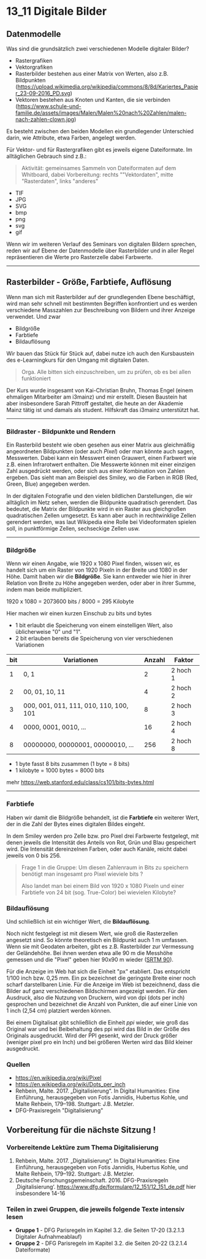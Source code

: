 # 13_11 Digitale Bilder

## Datenmodelle

Was sind die grundsätzlich zwei verschiedenen Modelle digitaler Bilder?

* Rastergrafiken
* Vektorgrafiken
* Rasterbilder bestehen aus einer Matrix von Werten, also z.B. Bildpunkten (<https://upload.wikimedia.org/wikipedia/commons/8/8d/Kariertes_Papier_23-09-2016_PD.svg>)
* Vektoren bestehen aus Knoten und Kanten, die sie verbinden (<https://www.schule-und-familie.de/assets/images/Malen/Malen%20nach%20Zahlen/malen-nach-zahlen-clown.jpg>)

Es besteht zwischen den beiden Modellen ein grundlegender Unterschied darin, wie Attribute, etwa Farben, angelegt werden.

Für Vektor- und für Rastergrafiken gibt es jeweils eigene Dateiformate. Im alltäglichen Gebrauch sind z.B.:

> Aktivität: gemeinsames Sammeln von Dateiformaten auf dem Whitboard, dabei Vorbereitung: rechts ""Vektordaten", mitte "Rasterdaten", links "anderes"

* TIF
* JPG
* SVG
* bmp
* png
* svg
* gif

Wenn wir im weiteren Verlauf des Seminars von digitalen Bildern sprechen, reden wir auf Ebene der Datenmodelle über Rasterbilder und in aller Regel repräsentieren die Werte pro Rasterzelle dabei Farbwerte.

---

## Rasterbilder - Größe, Farbtiefe, Auflösung

Wenn man sich mit Rasterbilder auf der grundlegenden Ebene beschäftigt, wird man sehr schnell mit bestimmten Begriffen konfrontiert und es werden verschiedene Masszahlen zur Beschreibung von Bildern und ihrer Anzeige verwendet. 
Und zwar 

* Bildgröße
* Farbtiefe
* Bildauflösung

Wir bauen das Stück für Stück auf, dabei nutze ich auch den Kursbaustein des e-Learningkurs für den Umgang mit digitalen Daten. 

> Orga. Alle bitten sich einzuschreiben, um zu prüfen, ob es bei allen funktioniert

Der Kurs wurde insgesamt von Kai-Christian Bruhn, Thomas Engel (einem ehmaligen Mitarbeiter am i3mainz) und mir erstellt. Diesen Baustein hat aber insbesondere Sarah Pittroff gestaltet, die heute an der Akademie Mainz tätig ist und damals als student. Hilfskraft das i3mainz unterstützt hat.

---

### Bildraster - Bildpunkte und Rendern

Ein Rasterbild besteht wie oben gesehen aus einer Matrix aus gleichmäßig angeordneten Bildpunkten (oder auch _Pixel_) oder man könnte auch sagen, Messwerten. Dabei kann ein Messwert einen Grauwert, einen Farbwert wie z.B. einen Infrarotwert enthalten. Die Messwerte können mit einer einzigen Zahl ausgedrückt werden, oder sich aus einer Kombination von Zahlen ergeben. 
Das sieht man am Beispiel des Smiley, wo die Farben in RGB (Red, Green, Blue) angegeben werden.

In der digitalen Fotografie und den vielen bildlichen Darstellungen, die wir alltäglich im Netz sehen, werden die Bildpunkte quadratisch gerendert. Das bedeutet, die Matrix der Bildpunkte wird in ein Raster aus gleichgroßen quadratischen Zellen umgesetzt. Es kann aber auch in rechtwinklige Zellen gerendert werden, was laut Wikipedia eine Rolle bei Videoformaten spielen soll, in punktförmige Zellen, sechseckige Zellen usw.

---

### Bildgröße

Wenn wir einen Angabe, wie 1920 x 1080 Pixel finden, wissen wir, es handelt sich um ein Raster von 1920 Pixeln in der Breite und 1080 in der Höhe. Damit haben wir die **Bildgröße**. Sie kann entweder wie hier in ihrer Relation von Breite zu Höhe angegeben werden, oder aber in ihrer Summe, indem man beide multipliziert.

1920 x 1080 = 2073600 bits / 8000 = 295 Kilobyte

Hier machen wir einen kurzen Einschub zu bits und bytes

* 1 bit erlaubt die Speicherung von einem einstelligen Wert, also üblicherweise "0" und "1".
* 2 bit erlauben bereits die Speicherung von vier verschiedenen Variationen

| bit | Variationen                            | Anzahl | Faktor   |
| --- | -------------------------------------- | ------ | -------- |
| 1   | 0, 1                                   | 2      | 2 hoch 1 |
| 2   | 00, 01, 10, 11                         | 4      | 2 hoch 2 |
| 3   | 000, 001, 011, 111, 010, 110, 100, 101 | 8      | 2 hoch 3 |
| 4   | 0000, 0001, 0010, ...                  | 16     | 2 hoch 4 |
| 8   | 00000000, 00000001, 00000010, ...      | 256    | 2 hoch 8 |

* 1 byte fasst 8 bits zusammen (1 byte = 8 bits)
* 1 kilobyte = 1000 bytes = 8000 bits

mehr <https://web.stanford.edu/class/cs101/bits-bytes.html>

---

### Farbtiefe

Haben wir damit die Bildgröße behandelt, ist die **Farbtiefe** ein weiterer Wert, der in die Zahl der Bytes eines digitalen Bildes eingeht.

In dem Smiley werden pro Zelle bzw. pro Pixel drei Farbwerte festgelegt, mit denen jeweils die Intensität des Anteils von Rot, Grün und Blau gespeichert wird. Die Intensität dereinzelnen Farben, oder auch Kanäle, reicht dabei jeweils von 0 bis 256. 

> Frage 1 in die Gruppe: Um diesen Zahlenraum in Bits zu speichern benötigt man insgesamt pro Pixel wieviele bits ? 
>
> Also landet man bei einem Bild von 1920 x 1080 Pixeln und einer Farbtiefe von 24 bit (sog. True-Color) bei wievielen Kilobyte?

### Bildauflösung

Und schließlich ist ein wichtiger Wert, die **Bildauflösung**.

Noch nicht festgelegt ist mit diesem Wert, wie groß die Rasterzellen angesetzt sind. So könnte theoretisch ein Bildpunkt auch 1 m umfassen. Wenn sie mit Geodaten arbeiten, gibt es z.B. Rasterbilder zur Vermessung der Geländehöhe. Bei ihnen werden etwa alle 90 m die Messhöhe gemessen und die "Pixel" geben hier 90x90 m wieder ([SRTM 90](https://cgiarcsi.community/data/srtm-90m-digital-elevation-database-v4-1/)). 

Für die Anzeige im Web hat sich die Einheit "px" etabliert. Das entspricht 1/100 inch bzw. 0,25 mm. Ein px bezeichnet die geringste Breite einer noch scharf darstellbaren Linie. Für die Anzeige im Web ist bezeichnend, dass die Bilder auf ganz verschiedenen Bildschirmen angezeigt werden. Für den Ausdruck, also die Nutzung von Druckern, wird von dpi (dots per inch) gesprochen und bezeichnet die Anzahl von Punkten, die auf einer Linie von 1 inch (2,54 cm) platziert werden können. 

Bei einem Digitalisat gibt schließlich die Einheit _ppi_ wieder, wie groß das Original war und bei Beibehaltung des ppi wird das Bild in der Größe des Originals ausgedruckt. Wird der PPI gesenkt, wird der Druck größer (weniger pixel pro ein Inch) und bei größeren Werten wird das Bild kleiner ausgedruckt. 

### Quellen

* <https://en.wikipedia.org/wiki/Pixel>
* <https://en.wikipedia.org/wiki/Dots_per_inch>
* Rehbein, Malte. 2017. „Digitalisierung“. In Digital Humanities: Eine Einführung, herausgegeben von Fotis Jannidis, Hubertus Kohle, und Malte Rehbein, 179–198. Stuttgart: J.B. Metzler. 
* DFG-Praxisregeln "Digitalisierung"

## Vorbereitung für die nächste Sitzung !

### Vorbereitende Lektüre zum Thema Digitalisierung

1. Rehbein, Malte. 2017. „Digitalisierung“. In Digital Humanities: Eine Einführung, herausgegeben von Fotis Jannidis, Hubertus Kohle, und Malte Rehbein, 179–192. Stuttgart: J.B. Metzler. 
2. Deutsche Forschungsgemeinschaft. 2016. DFG-Praxisregeln ‚Digitalisierung‘. <https://www.dfg.de/formulare/12_151/12_151_de.pdf> hier insbesondere 14-16

### Teilen in zwei Gruppen, die jeweils folgende Texte intensiv lesen

* **Gruppe 1** - DFG Parisregeln im Kapitel 3.2. die Seiten 17-20 (3.2.1.3 Digitaler Aufnahmeablauf)
* **Gruppe 2** - DFG Parisregeln im Kapitel 3.2. die Seiten 20-22 (3.2.1.4 Dateiformate)


